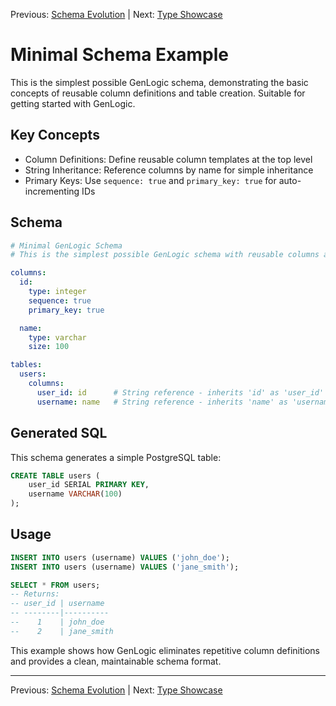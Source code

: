 Previous: [Schema Evolution](../edge-cases/schema-evolution.md) | Next: [Type Showcase](type-showcase.md)

# Minimal Schema Example

This is the simplest possible GenLogic schema, demonstrating the basic concepts of reusable column definitions and table creation. Suitable for getting started with GenLogic.

## Key Concepts

- Column Definitions: Define reusable column templates at the top level
- String Inheritance: Reference columns by name for simple inheritance
- Primary Keys: Use `sequence: true` and `primary_key: true` for auto-incrementing IDs

## Schema

```yaml
# Minimal GenLogic Schema
# This is the simplest possible GenLogic schema with reusable columns and a basic table

columns:
  id:
    type: integer
    sequence: true
    primary_key: true

  name:
    type: varchar
    size: 100

tables:
  users:
    columns:
      user_id: id      # String reference - inherits 'id' as 'user_id'
      username: name   # String reference - inherits 'name' as 'username'
```

## Generated SQL

This schema generates a simple PostgreSQL table:

```sql
CREATE TABLE users (
    user_id SERIAL PRIMARY KEY,
    username VARCHAR(100)
);
```

## Usage

```sql
INSERT INTO users (username) VALUES ('john_doe');
INSERT INTO users (username) VALUES ('jane_smith');

SELECT * FROM users;
-- Returns:
-- user_id | username
-- --------|----------
--    1    | john_doe
--    2    | jane_smith
```

This example shows how GenLogic eliminates repetitive column definitions and provides a clean, maintainable schema format.

---

Previous: [Schema Evolution](../edge-cases/schema-evolution.md) | Next: [Type Showcase](type-showcase.md)
